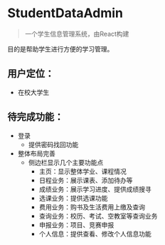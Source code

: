 # StudentDataAdmin

> 一个学生信息管理系统，由React构建

目的是帮助学生进行方便的学习管理。

## 用户定位：
+ 在校大学生

## 待完成功能：
+ 登录
  + 提供密码找回功能
+ 整体布局完善
  + 侧边栏显示几个主要功能点
    + 主页：显示整体学业、课程情况
    + 日程业务：展示课表、添加待办等
    + 成绩业务：展示学习进度、提供成绩搜寻
    + 选课业务：提供选课功能
    + 费用业务：购书及生活费用上缴及查询
    + 查询业务：校历、考试、空教室等查询业务
    + 申报业务：项目、竞赛申报
    + 个人信息：提供查看、修改个人信息功能
